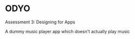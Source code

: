 # ODYO
Assessment 3: Designing for Apps

A dummy music player app which doesn't actually play music
